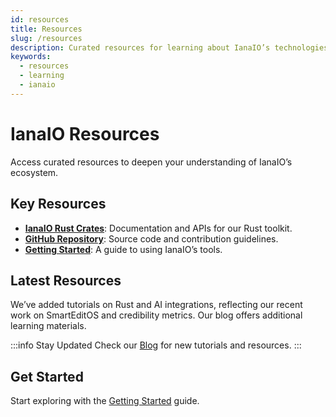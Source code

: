 ```yaml
---
id: resources
title: Resources
slug: /resources
description: Curated resources for learning about IanaIO’s technologies and projects.
keywords:
  - resources
  - learning
  - ianaio
---
```


# IanaIO Resources

Access curated resources to deepen your understanding of IanaIO’s ecosystem.

## Key Resources

- **[IanaIO Rust Crates](/)**: Documentation and APIs for our Rust toolkit.
- **[GitHub Repository](https://github.com/ianaio/ianaio)**: Source code and contribution guidelines.
- **[Getting Started](/getting-started)**: A guide to using IanaIO’s tools.

## Latest Resources

We’ve added tutorials on Rust and AI integrations, reflecting our recent work on SmartEditOS and credibility metrics. Our blog offers additional learning materials.

:::info Stay Updated
Check our [Blog](/blog) for new tutorials and resources.
:::

## Get Started

Start exploring with the [Getting Started](/getting-started) guide.
